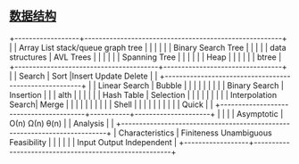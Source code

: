 ## [数据结构](https://www.tutorialspoint.com/data_structures_algorithms/index.htm)

+------------------+-------------------------------------------------------+
|                  |   Array List stack/queue graph     tree               |
|                  |                                                       |
|                  |                                    Binary Search Tree | 
|                  |                                                       |
|  data structures |                                    AVL Trees          |
|                  |                                                       |
|                  |                                    Spanning Tree      |
|                  |                                                       |
|                  |                                    Heap               |
|                  |                                                       |
|                  |                                    btree              |
+----------------------------------------+---------------------------------+
|                  |    Search           |  Sort     |Insert Update Delete |
|                  +-------------------------------------------------------+
|                  |  Linear Search      | Bubble    |                     |
|                  |                     |           |                     |
|                  |  Binary Search      | Insertion |                     |
|   alth           |                     |           |                     |
|                  |  Hash Table         | Selection |                     |
|                  |                     |           |                     |
|                  | Interpolation Search| Merge     |                     |
|                  |                     |           |                     |
|                  |                     | Shell     |                     |
|                  |                     |           |                     |
|                  |                     | Quick     |                     |
+----------------------------------------+-----------+---------------------+
|                  |                                                       |
|  Asymptotic      |     Ο(n)    Ω(n)    θ(n)                              |
|  Analysis        |                                                       |
+--------------------------------------------------------------------------+
|  Characteristics | Finiteness    Unambiguous   Feasibility               |
|                  |                                                       |
|                  | Input   Output                  Independent           |
+------------------+-------------------------------------------------------+


## 